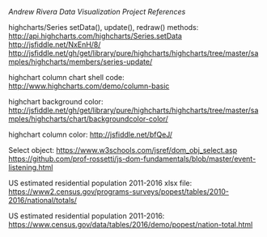 

*Andrew Rivera Data Visualization Project References*


highcharts/Series setData(), update(), redraw() methods:
http://api.highcharts.com/highcharts/Series.setData
http://jsfiddle.net/NxEnH/8/
http://jsfiddle.net/gh/get/library/pure/highcharts/highcharts/tree/master/samples/highcharts/members/series-update/


highchart column chart shell code:
http://www.highcharts.com/demo/column-basic


highchart background color:
http://jsfiddle.net/gh/get/library/pure/highcharts/highcharts/tree/master/samples/highcharts/chart/backgroundcolor-color/


highchart column color:
http://jsfiddle.net/bfQeJ/


Select object:
https://www.w3schools.com/jsref/dom_obj_select.asp
https://github.com/prof-rossetti/js-dom-fundamentals/blob/master/event-listening.html


US estimated residential population 2011-2016 xlsx file:
https://www2.census.gov/programs-surveys/popest/tables/2010-2016/national/totals/


US estimated residential population 2011-2016:
https://www.census.gov/data/tables/2016/demo/popest/nation-total.html


